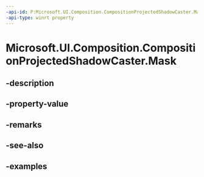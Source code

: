 ```yaml
---
-api-id: P:Microsoft.UI.Composition.CompositionProjectedShadowCaster.Mask
-api-type: winrt property
---
```


# Microsoft.UI.Composition.CompositionProjectedShadowCaster.Mask

<!--
public Microsoft.UI.Composition.CompositionBrush Mask { get; set; }
-->


## -description

## -property-value

## -remarks

## -see-also

## -examples


